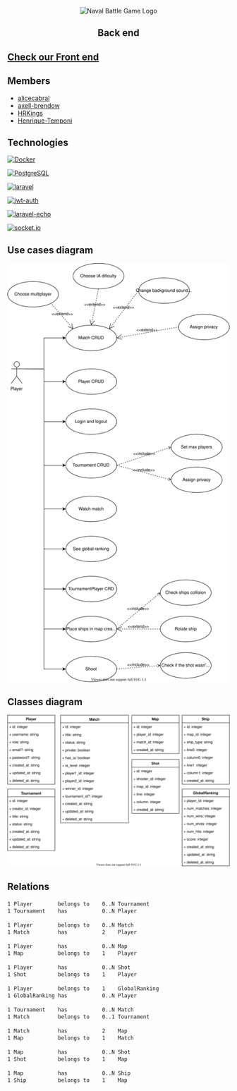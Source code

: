 <p align="center">
<img alt="Naval Battle Game Logo" src="https://i.imgur.com/zvdHbWT.png" height="300px"/>
<h2 align="center"><strong align="center">Back end</strong></h2>
</p>

## [Check our Front end](https://github.com/alicecabral/naval-battle-game-frontend)

## Members

- [alicecabral](https://github.com/alicecabral)
- [axell-brendow](https://github.com/axell-brendow)
- [HRKings](https://github.com/HRKings)
- [Henrique-Temponi](https://github.com/Henrique-Temponi)

## Technologies

<a href="https://www.docker.com/"><img alt="Docker" src="https://avatars0.githubusercontent.com/u/5429470?s=200&v=4" height="60px"></a>

<a href="https://www.postgresql.org/"><img alt="PostgreSQL" src="https://www.postgresql.org/media/img/about/press/elephant.png" height="70px"></a>

<a href="https://laravel.com/"><img alt="laravel" src="https://res.cloudinary.com/dtfbvvkyp/image/upload/v1566331377/laravel-logolockup-cmyk-red.svg" height="60px"></a>

<a href="https://github.com/tymondesigns/jwt-auth"><img alt="jwt-auth" src="https://cloud.githubusercontent.com/assets/1801923/9915273/119b9350-5cae-11e5-850b-c941cac60b32.png" height="70px"></a>

<a href="https://github.com/laravel/echo"><img alt="laravel-echo" src="https://laravel.com/assets/img/components/logo-echo.svg" height="50px"></a>

<a href="https://laravel.com/docs/7.x/broadcasting"><img alt="socket.io" src="https://socket.io/css/images/logo.svg" height="50px"></a>

## Use cases diagram

![Use Cases Diagram](./nbg_use_cases_diagram.svg)

## Classes diagram

![Classes Diagram](./nbg_classes_diagram.svg)

## Relations

```
1 Player        belongs to    0..N Tournament
1 Tournament    has           0..N Player

1 Player        belongs to    0..N Match
1 Match         has           2    Player

1 Player        has           0..N Map
1 Map           belongs to    1    Player

1 Player        has           0..N Shot
1 Shot          belongs to    1    Player

1 Player        belongs to    1    GlobalRanking
1 GlobalRanking has           0..N Player

1 Tournament    has           0..N Match
1 Match         belongs to    0..1 Tournament

1 Match         has           2    Map
1 Map           belongs to    1    Match

1 Map           has           0..N Shot
1 Shot          belongs to    1    Map

1 Map           has           0..N Ship
1 Ship          belongs to    1    Map
```
